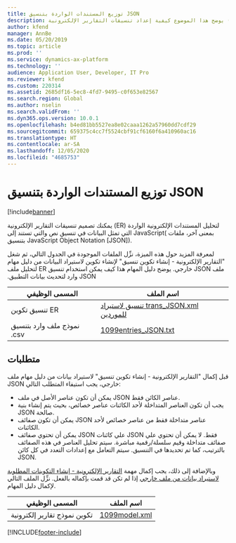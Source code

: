 ```yaml
---
title: توزيع المستندات الواردة بتنسيق JSON
description: يوضح هذا الموضوع كيفية إعداد تنسيقات التقارير الإلكترونية (ER) لتحليل المستندات الواردة بتنسيق JavaScript Object Notation (JSON).
author: kfend
manager: AnnBe
ms.date: 05/20/2019
ms.topic: article
ms.prod: ''
ms.service: dynamics-ax-platform
ms.technology: ''
audience: Application User, Developer, IT Pro
ms.reviewer: kfend
ms.custom: 220314
ms.assetid: 2685df16-5ec8-4fd7-9495-c0f653e82567
ms.search.region: Global
ms.author: nselin
ms.search.validFrom: ''
ms.dyn365.ops.version: 10.0.1
ms.openlocfilehash: b4ed81bb5527ea8e02caaa1262a57960dd7cdf29
ms.sourcegitcommit: 659375c4cc7f5524cbf91cf6160f6a410960ac16
ms.translationtype: HT
ms.contentlocale: ar-SA
ms.lasthandoff: 12/05/2020
ms.locfileid: "4685753"
---
```

# <a name="parse-incoming-documents-in-json-format"></a>توزيع المستندات الواردة بتنسيق JSON

[!include[banner](../includes/banner.md)]

يمكنك تصميم تنسيقات التقارير الإلكترونية (ER) لتحليل المستندات الإلكترونية الواردة التي تمثل البيانات في تنسيق نص والتي تستند إلى JavaScript( بمعنى آخر، ملفات بتنسيق JavaScript Object Notation \[JSON\]).

لمعرفة المزيد حول هذه الميزة، نزِّل الملفات الموجودة في الجدول التالي، ثم شغل "‏‫التقارير الإلكترونية - إنشاء تكوين تنسيق" لإنشاء تكوين لاستيراد البيانات من دليل مهام ملف JSON خارجي. يوضح دليل المهام هذا كيف يمكن استخدام تنسيق ER لتحليل ملف JSON وارد لتحديث بيانات التطبيق.

| المسمى الوظيفي                                  | اسم الملف |
|----------------------------------------|-----------|
| تنسيق تكوين ER                | [تنسيق لاستيراد trans_JSON.xml للموردين](https://go.microsoft.com/fwlink/?linkid=874111) |
| نموذج ملف وارد بتنسيق .csv | [1099entries_JSON.txt](https://go.microsoft.com/fwlink/?linkid=874111) |

## <a name="requirements"></a>متطلبات

قبل إكمال "التقارير الإلكترونية - إنشاء تكوين تنسيق" لاستيراد بيانات من دليل مهام ملف JSON خارجي، يجب استيفاء المتطلب التالي:

- يمكن أن تكون عناصر الأصل في ملف JSON عناصر الكائن فقط.
- يجب أن تكون العناصر المتداخلة لأحد الكائنات عناصر خصائص، بحيث يتم إنشاء بنية JSON صالحة.
- يمكن أن تكون صفائف JSON عناصر متداخلة فقط من عناصر خصائص لأحد الكائنات.
- يمكن أن تحتوي صفائف JSON علي كائنات JSON فقط. لا يمكن أن تحتوي علي صفائف متداخلة وقيم سلسلة/رقمية مباشرة. سيتم تحليل العناصر في هذه الصفائف بالترتيب، كما تم تحديدها في التنسيق. سيتم التعامل مع إعدادات التعدد في كل كائن JSON.

وبالإضافة إلى ذلك، يجب إكمال مهمة [التقارير الإلكترونية - إنشاء التكوينات المطلوبة لاستيراد بيانات من ملف خارجي](tasks/er-required-configurations-import-data.md) إذا لم تكن قد قمت بإكماله بالفعل. نزِّل الملف التالي لإكمال دليل المهام.

| المسمى الوظيفي                  | اسم الملف |
|------------------------|-----------|
| تكوين نموذج تقارير إلكترونية | [1099model.xml](https://go.microsoft.com/fwlink/?linkid=874111) |


[!INCLUDE[footer-include](../../../includes/footer-banner.md)]